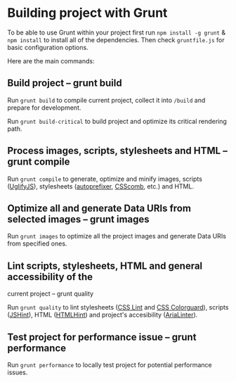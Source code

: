 # Building project with Grunt

To be able to use Grunt within your project first run `npm install -g grunt`
& `npm install` to install all of the dependencies. Then check
`gruntfile.js` for basic configuration options.

Here are the main commands:

## Build project – grunt build

Run `grunt build` to compile current project, collect it into `/build`
and prepare for development.

Run `grunt build-critical` to build project and optimize its critical
rendering path.

## Process images, scripts, stylesheets and HTML – grunt compile

Run `grunt compile` to generate, optimize and minify images, scripts
([UglifyJS](http://lisperator.net/uglifyjs/)), stylesheets
([autoprefixer](https://github.com/ai/autoprefixer),
[CSScomb](http://csscomb.com/), etc.) and HTML.

## Optimize all and generate Data URIs from selected images – grunt images

Run `grunt images` to optimize all the project images and generate Data URIs
from specified ones.

## Lint scripts, stylesheets, HTML and general accessibility of the
current project – grunt quality

Run `grunt quality` to lint stylesheets ([CSS Lint](http://csslint.net) and
[CSS Colorguard](https://github.com/SlexAxton/css-colorguard)),
scripts ([JSHint](http://jshint.com)), HTML ([HTMLHint](http://htmlhint.com/)) and
project's accesibility ([AriaLinter](https://github.com/globant-ui/arialinter)).

## Test project for performance issue – grunt performance

Run `grunt performance` to locally test project for potential performance
issues.
